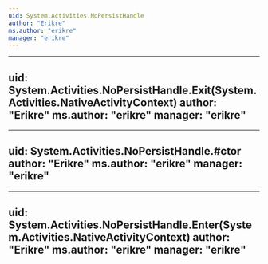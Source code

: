 ```yaml
---
uid: System.Activities.NoPersistHandle
author: "Erikre"
ms.author: "erikre"
manager: "erikre"
---
```


---
uid: System.Activities.NoPersistHandle.Exit(System.Activities.NativeActivityContext)
author: "Erikre"
ms.author: "erikre"
manager: "erikre"
---

---
uid: System.Activities.NoPersistHandle.#ctor
author: "Erikre"
ms.author: "erikre"
manager: "erikre"
---

---
uid: System.Activities.NoPersistHandle.Enter(System.Activities.NativeActivityContext)
author: "Erikre"
ms.author: "erikre"
manager: "erikre"
---
